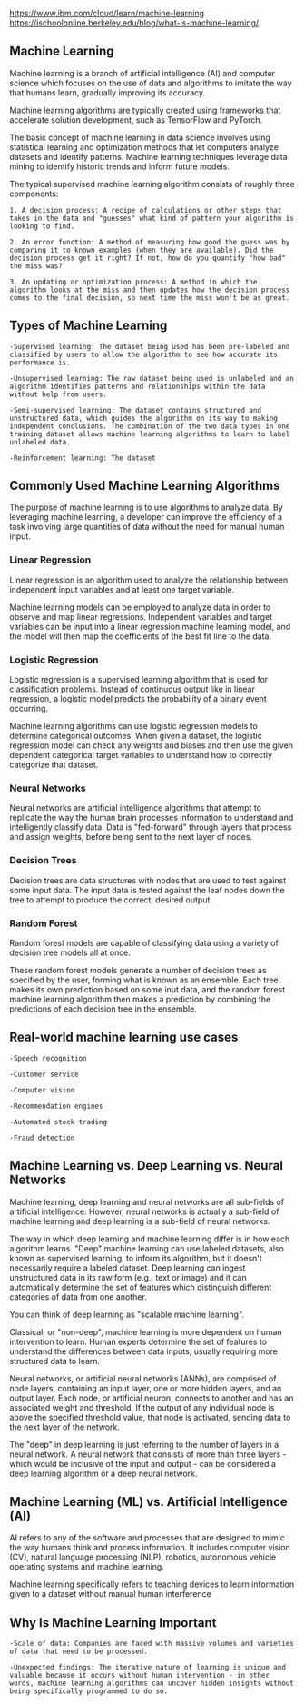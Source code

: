 https://www.ibm.com/cloud/learn/machine-learning
https://ischoolonline.berkeley.edu/blog/what-is-machine-learning/

## Machine Learning ##

Machine learning is a branch of artificial intelligence (AI) and computer science which focuses on the use of data and algorithms to imitate the way that humans learn, gradually improving its accuracy.

Machine learning algorithms are typically created using frameworks that accelerate solution development, such as TensorFlow and PyTorch.

The basic concept of machine learning in data science involves using statistical learning and optimization methods that let computers analyze datasets and identify patterns. Machine learning techniques leverage data mining to identify historic trends and inform future models.

The typical supervised machine learning algorithm consists of roughly three components:

    1. A decision process: A recipe of calculations or other steps that takes in the data and "guesses" what kind of pattern your algorithm is looking to find.

    2. An error function: A method of measuring how good the guess was by comparing it to known examples (when they are available). Did the decision process get it right? If not, how do you quantify "how bad" the miss was?

    3. An updating or optimization process: A method in which the algorithm looks at the miss and then updates how the decision process comes to the final decision, so next time the miss won't be as great.

## Types of Machine Learning ##

    -Supervised learning: The dataset being used has been pre-labeled and classified by users to allow the algorithm to see how accurate its performance is.

    -Unsupervised learning: The raw dataset being used is unlabeled and an algorithm identifies patterns and relationships within the data without help from users.

    -Semi-supervised learning: The dataset contains structured and unstructured data, which guides the algorithm on its way to making independent conclusions. The combination of the two data types in one training dataset allows machine learning algorithms to learn to label unlabeled data.

    -Reinforcement learning: The dataset

## Commonly Used Machine Learning Algorithms ##

The purpose of machine learning is to use algorithms to analyze data. By leveraging machine learning, a developer can improve the efficiency of a task involving large quantities of data without the need for manual human input.

### Linear Regression ### 

Linear regression is an algorithm used to analyze the relationship between independent input variables and at least one target variable.

Machine learning models can be employed to analyze data in order to observe and map linear regressions. Independent variables and target variables can be input into a linear regression machine learning model, and the model will then map the coefficients of the best fit line to the data.

### Logistic Regression ### 

Logistic regression is a supervised learning algorithm that is used for classification problems. Instead of continuous output like in linear regression, a logistic model predicts the probability of a binary event occurring.

Machine learning algorithms can use logistic regression models to determine categorical outcomes. When given a dataset, the logistic regression model can check any weights and biases and then use the given dependent categorical target variables to understand how to correctly categorize that dataset.

### Neural Networks ### 

Neural networks are artificial intelligence algorithms that attempt to replicate the way the human brain processes information to understand and intelligently classify data. Data is "fed-forward" through layers that process and assign weights, before being sent to the next layer of nodes.

### Decision Trees ### 

Decision trees are data structures with nodes that are used to test against some input data. The input data is tested against the leaf nodes down the tree to attempt to produce the correct, desired output.

### Random Forest ###

Random forest models are capable of classifying data using a variety of decision tree models all at once.

These random forest models generate a number of decision trees as specified by the user, forming what is known as an ensemble. Each tree makes its own prediction based on some inut data, and the random forest machine learning algorithm then makes a prediction by combining the predictions of each decision tree in the ensemble.

## Real-world machine learning use cases ##

    -Speech recognition

    -Customer service

    -Computer vision

    -Recommendation engines

    -Automated stock trading

    -Fraud detection

## Machine Learning vs. Deep Learning vs. Neural Networks ##

Machine learning, deep learning and neural networks are all sub-fields of artificial intelligence. However, neural networks is actually a sub-field of machine learning and deep learning is a sub-field of neural networks.

The way in which deep learning and machine learning differ is in how each algorithm learns. "Deep" machine learning can use labeled datasets, also known as supervised learning, to inform its algorithm, but it doesn't necessarily require a labeled dataset. Deep learning can ingest unstructured data in its raw form (e.g., text or image) and it can automatically determine the set of features which distinguish different categories of data from one another.

You can think of deep learning as "scalable machine learning".

Classical, or "non-deep", machine learning is more dependent on human intervention to learn. Human experts determine the set of features to understand the differences between data inputs, usually requiring more structured data to learn.

Neural networks, or artificial neural networks (ANNs), are comprised of node layers, containing an input layer, one or more hidden layers, and an output layer. Each node, or artificial neuron, connects to another and has an associated weight and threshold. If the output of any individual node is above the specified threshold value, that node is activated, sending data to the next layer of the network.

The "deep" in deep learning is just referring to the number of layers in a neural network. A neural network that consists of more than three layers - which would be inclusive of the input and output - can be considered a deep learning algorithm or a deep neural network.

## Machine Learning (ML) vs. Artificial Intelligence (AI) ##

AI refers to any of the software and processes that are designed to mimic the way humans think and process information. It includes computer vision (CV), natural language processing (NLP), robotics, autonomous vehicle operating systems and machine learning.

Machine learning specifically refers to teaching devices to learn information given to a dataset without manual human interference

## Why Is Machine Learning Important ##

    -Scale of data: Companies are faced with massive volumes and varieties of data that need to be processed.

    -Unexpected findings: The iterative nature of learning is unique and valuable because it occurs without human intervention - in other words, machine learning algorithms can uncover hidden insights without being specifically programmed to do so.

